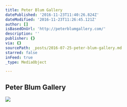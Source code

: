 ```yaml
---
title: Peter Blum Gallery
datePublished: '2016-11-23T11:40:26.824Z'
dateModified: '2016-11-23T11:26:45.121Z'
author: []
isBasedOnUrl: 'http://peterblumgallery.com/'
description: ''
publisher: {}
via: {}
sourcePath: _posts/2016-07-25-peter-blum-gallery.md
starred: false
inFeed: true
_type: MediaObject

---
```

<article style=""><h1>Peter Blum Gallery</h1><img src="http://peterblum.s3.amazonaws.com/thumbnails/exhibition/143/1007.jpg" /></article>
